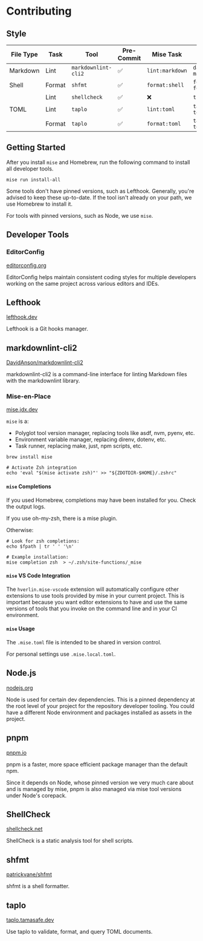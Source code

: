 # Contributing

## Style

| File Type | Task   | Tool                | Pre-Commit | Mise Task       | VS Code                          |
| --------- | ------ | ------------------- | ---------- | --------------- | -------------------------------- |
| Markdown  | Lint   | `markdownlint-cli2` | ✅         | `lint:markdown` | `davidanson.vscode-markdownlint` |
| Shell     | Format | `shfmt`             | ✅         | `format:shell`  | `foxundermoon.shell-format`      |
|           | Lint   | `shellcheck`        | ✅         | ❌              | `timonwong.shellcheck`           |
| TOML      | Lint   | `taplo`             | ✅         | `lint:toml`     | `tamasfe.even-better-toml`       |
|           | Format | `taplo`             | ✅         | `format:toml`   | `tamasfe.even-better-toml`       |

## Getting Started

After you install `mise` and Homebrew, run the following command to install all
developer tools.

```console
mise run install-all
```

Some tools don't have pinned versions, such as Lefthook. Generally,
you're advised to keep these up-to-date. If the tool isn't already on your path,
we use Homebrew to install it.

For tools with pinned versions, such as Node, we use `mise`.

## Developer Tools

### EditorConfig

[editorconfig.org](https://editorconfig.org)

EditorConfig helps maintain consistent coding styles for multiple developers
working on the same project across various editors and IDEs.

## Lefthook

[lefthook.dev](https://lefthook.dev)

Lefthook is a Git hooks manager.

## markdownlint-cli2

[DavidAnson/markdownlint-cli2](https://github.com/DavidAnson/markdownlint-cli2)

markdownlint-cli2 is a command-line interface for linting Markdown files with
the markdownlint library.

### Mise-en-Place

[mise.jdx.dev](https://mise.jdx.dev)

`mise` is a:

- Polyglot tool version manager, replacing tools like asdf, nvm, pyenv, etc.
- Environment variable manager, replacing direnv, dotenv, etc.
- Task runner, replacing make, just, npm scripts, etc.

```shell
brew install mise

# Activate Zsh integration
echo 'eval "$(mise activate zsh)"' >> "${ZDOTDIR-$HOME}/.zshrc"
```

#### `mise` Completions

If you used Homebrew, completions may have been installed for you. Check the
output logs.

If you use oh-my-zsh, there is a mise plugin.

Otherwise:

```shell
# Look for zsh completions:
echo $fpath | tr ' ' '\n'

# Example installation:
mise completion zsh  > ~/.zsh/site-functions/_mise
```

#### `mise` VS Code Integration

The `hverlin.mise-vscode` extension will automatically configure other
extensions to use tools provided by mise in your current project. This is
important because you want editor extensions to have and use the same versions
of tools that you invoke on the command line and in your CI environment.

#### `mise` Usage

The `.mise.toml` file is intended to be shared in version control.

For personal settings use `.mise.local.toml`.

## Node.js

[nodejs.org](https://nodejs.org)

Node is used for certain dev dependencies. This is a pinned dependency at the
root level of your project for the repository developer tooling. You could have
a different Node environment and packages installed as assets in the project.

## pnpm

[pnpm.io](https://pnpm.io)

pnpm is a faster, more space efficient package manager than the default npm.

Since it depends on Node, whose pinned version we very much care about and is
managed by mise, pnpm is also managed via mise tool versions under Node's
corepack.

## ShellCheck

[shellcheck.net](https://www.shellcheck.net)

ShellCheck is a static analysis tool for shell scripts.

## shfmt

[patrickvane/shfmt](https://github.com/patrickvane/shfmt)

shfmt is a shell formatter.

## taplo

[taplo.tamasafe.dev](https://taplo.tamasfe.dev/cli/introduction.html)

Use taplo to validate, format, and query TOML documents.
